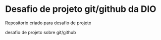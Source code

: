 # Desafio de projeto git/github da DIO

Repositorio criado para desafio de projeto

desafio de projeto sobre git/github


